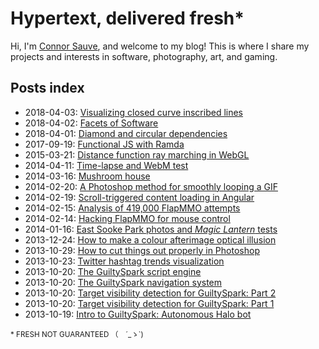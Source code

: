 # Hypertext, delivered fresh*
Hi, I'm [Connor Sauve](/about), and welcome to my blog! This is where I share my projects and interests in software, photography, art, and gaming.

## Posts index

* <time>2018-04-03:</time> [Visualizing closed curve inscribed lines](/post/visualizing-closed-curve-inscribed-lines)
* <time>2018-04-02:</time> [Facets of Software](/post/facets-of-software)
* <time>2018-04-01:</time> [Diamond and circular dependencies](/post/diamond-and-circular-dependencies)
* <time>2017-09-19:</time> [Functional JS with Ramda](/post/functional-js-with-ramda)
* <time>2015-03-21:</time> [Distance function ray marching in WebGL](/post/distance-function-ray-marching-webgl)
* <time>2014-04-11:</time> [Time-lapse and WebM test](/post/time-lapse-and-webm-test)
* <time>2014-03-16:</time> [Mushroom house](/post/mushroom-house)
* <time>2014-02-20:</time> [A Photoshop method for smoothly looping a GIF](/post/photoshop-smoothly-looping-gif-tutorial)
* <time>2014-02-19:</time> [Scroll-triggered content loading in Angular](/post/loading-posts-as-you-scroll-to-them)
* <time>2014-02-15:</time> [Analysis of 419,000 FlapMMO attempts](/post/analysis-flapmmo-attempts)
* <time>2014-02-14:</time> [Hacking FlapMMO for mouse control](/post/hacking-flapmmo-mouse-control)
* <time>2014-01-16:</time> [East Sooke Park photos and _Magic Lantern_ tests](/post/east-sooke-park-photos-magic-lantern-tests)
* <time>2013-12-24:</time> [How to make a colour afterimage optical illusion](/post/colour-afterimage-optical-illusion-tutorial)
* <time>2013-10-29:</time> [How to cut things out properly in Photoshop](/post/cutting-things-out)
* <time>2013-10-23:</time> [Twitter hashtag trends visualization](/post/twitter-hashtag-trends-visualization)
* <time>2013-10-20:</time> [The GuiltySpark script engine](/post/guiltyspark-scripting)
* <time>2013-10-20:</time> [The GuiltySpark navigation system](/post/guiltyspark-navigation)
* <time>2013-10-20:</time> [Target visibility detection for GuiltySpark: Part 2](/post/guiltyspark-visibility-detection-part-2)
* <time>2013-10-20:</time> [Target visibility detection for GuiltySpark: Part 1](/post/guiltyspark-visibility-detection-part-1)
* <time>2013-10-19:</time> [Intro to GuiltySpark: Autonomous Halo bot](/post/guiltyspark)

<small>* FRESH NOT GUARANTEED （　´_ゝ`)</small>